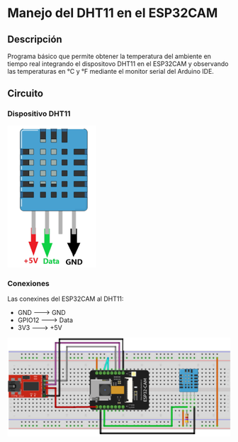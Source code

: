 # Manejo del DHT11 en el ESP32CAM
## Descripción
Programa básico que permite obtener la temperatura del ambiente en tiempo real integrando
el dispositovo DHT11 en el ESP32CAM y observando las temperaturas en °C y °F mediante el monitor serial del Arduino IDE.

## Circuito
### Dispositivo DHT11
![](https://github.com/JoseEduardoUAM/ESP32CAM_SICUAMG2/blob/main/Ejercicios/Manejo_Inicial_DHT11/Imagenes/DHT11.png)

### Conexiones
Las conexines del ESP32CAM al DHT11:

- GND ---> GND
- GPIO12 ---> Data
- 3V3 ---> +5V

![](https://github.com/JoseEduardoUAM/ESP32CAM_SICUAMG2/blob/main/Ejercicios/Manejo_Inicial_DHT11/Imagenes/Circuito.png)
